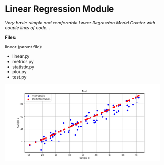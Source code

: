 # Linear Regression Module

*Very basic, simple and comfortable Linear Regression Model Creator with couple lines of code...*

**Files:**

linear (parent file):
- linear.py
- metrics.py
- statistic.py
- plot.py
- test.py

![SAMPLE IMAGE](https://github.com/Egesabanci/linear_regression/blob/master/sample%20image/sample%20graph.png)
